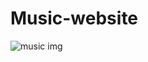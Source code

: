 # Music-website
![music img](https://github.com/peelidramuk/Music-website/assets/134531773/e52fa08c-2a45-403a-a6ec-a8a0964574ae)
